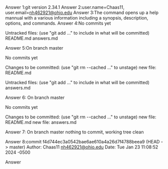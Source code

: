 Answer 1:git version 2.34.1
Answer 2:user.name=Chaas11, user.email=nh462921@ohio.edu
Answer 3:The command opens up a help mannual with a various information including a synopsis, description, options, and commands.
Answer 4:No commits yet

Untracked files:
  (use "git add <file>..." to include in what will be committed)
	README.md
	answers.md

Answer 5:On branch master

No commits yet

Changes to be committed:
  (use "git rm --cached <file>..." to unstage)
	new file:   README.md

Untracked files:
  (use "git add <file>..." to include in what will be committed)
	answers.md

Answer 6: On branch master

No commits yet

Changes to be committed:
  (use "git rm --cached <file>..." to unstage)
	new file:   README.md
	new file:   answers.md

Answer 7: On branch master
nothing to commit, working tree clean

Answer 8:commit f4d744ec3a0542bae6ae610a4a26d7f4788beea9 (HEAD -> master)
Author: Chaas11 <nh462921@ohio.edu>
Date:   Tue Jan 23 11:08:52 2024 -0500

Answer